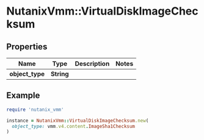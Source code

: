 # NutanixVmm::VirtualDiskImageChecksum

## Properties

| Name | Type | Description | Notes |
| ---- | ---- | ----------- | ----- |
| **object_type** | **String** |  |  |

## Example

```ruby
require 'nutanix_vmm'

instance = NutanixVmm::VirtualDiskImageChecksum.new(
  object_type: vmm.v4.content.ImageSha1Checksum
)
```

